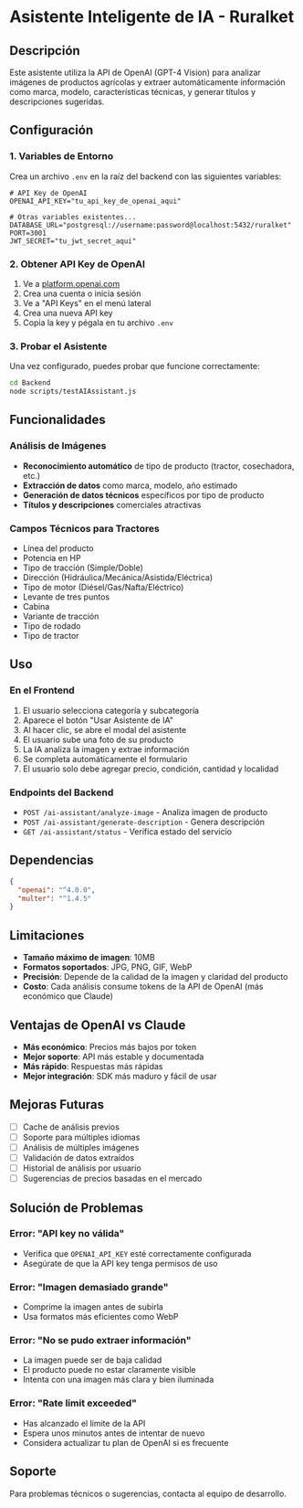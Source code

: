 # Asistente Inteligente de IA - Ruralket

## Descripción

Este asistente utiliza la API de OpenAI (GPT-4 Vision) para analizar imágenes de productos agrícolas y extraer automáticamente información como marca, modelo, características técnicas, y generar títulos y descripciones sugeridas.

## Configuración

### 1. Variables de Entorno

Crea un archivo `.env` en la raíz del backend con las siguientes variables:

```env
# API Key de OpenAI
OPENAI_API_KEY="tu_api_key_de_openai_aqui"

# Otras variables existentes...
DATABASE_URL="postgresql://username:password@localhost:5432/ruralket"
PORT=3001
JWT_SECRET="tu_jwt_secret_aqui"
```

### 2. Obtener API Key de OpenAI

1. Ve a [platform.openai.com](https://platform.openai.com)
2. Crea una cuenta o inicia sesión
3. Ve a "API Keys" en el menú lateral
4. Crea una nueva API key
5. Copia la key y pégala en tu archivo `.env`

### 3. Probar el Asistente

Una vez configurado, puedes probar que funcione correctamente:

```bash
cd Backend
node scripts/testAIAssistant.js
```

## Funcionalidades

### Análisis de Imágenes
- **Reconocimiento automático** de tipo de producto (tractor, cosechadora, etc.)
- **Extracción de datos** como marca, modelo, año estimado
- **Generación de datos técnicos** específicos por tipo de producto
- **Títulos y descripciones** comerciales atractivas

### Campos Técnicos para Tractores
- Línea del producto
- Potencia en HP
- Tipo de tracción (Simple/Doble)
- Dirección (Hidráulica/Mecánica/Asistida/Eléctrica)
- Tipo de motor (Diésel/Gas/Nafta/Eléctrico)
- Levante de tres puntos
- Cabina
- Variante de tracción
- Tipo de rodado
- Tipo de tractor

## Uso

### En el Frontend
1. El usuario selecciona categoría y subcategoría
2. Aparece el botón "Usar Asistente de IA"
3. Al hacer clic, se abre el modal del asistente
4. El usuario sube una foto de su producto
5. La IA analiza la imagen y extrae información
6. Se completa automáticamente el formulario
7. El usuario solo debe agregar precio, condición, cantidad y localidad

### Endpoints del Backend

- `POST /ai-assistant/analyze-image` - Analiza imagen de producto
- `POST /ai-assistant/generate-description` - Genera descripción
- `GET /ai-assistant/status` - Verifica estado del servicio

## Dependencias

```json
{
  "openai": "^4.0.0",
  "multer": "^1.4.5"
}
```

## Limitaciones

- **Tamaño máximo de imagen**: 10MB
- **Formatos soportados**: JPG, PNG, GIF, WebP
- **Precisión**: Depende de la calidad de la imagen y claridad del producto
- **Costo**: Cada análisis consume tokens de la API de OpenAI (más económico que Claude)

## Ventajas de OpenAI vs Claude

- **Más económico**: Precios más bajos por token
- **Mejor soporte**: API más estable y documentada
- **Más rápido**: Respuestas más rápidas
- **Mejor integración**: SDK más maduro y fácil de usar

## Mejoras Futuras

- [ ] Cache de análisis previos
- [ ] Soporte para múltiples idiomas
- [ ] Análisis de múltiples imágenes
- [ ] Validación de datos extraídos
- [ ] Historial de análisis por usuario
- [ ] Sugerencias de precios basadas en el mercado

## Solución de Problemas

### Error: "API key no válida"
- Verifica que `OPENAI_API_KEY` esté correctamente configurada
- Asegúrate de que la API key tenga permisos de uso

### Error: "Imagen demasiado grande"
- Comprime la imagen antes de subirla
- Usa formatos más eficientes como WebP

### Error: "No se pudo extraer información"
- La imagen puede ser de baja calidad
- El producto puede no estar claramente visible
- Intenta con una imagen más clara y bien iluminada

### Error: "Rate limit exceeded"
- Has alcanzado el límite de la API
- Espera unos minutos antes de intentar de nuevo
- Considera actualizar tu plan de OpenAI si es frecuente

## Soporte

Para problemas técnicos o sugerencias, contacta al equipo de desarrollo.
